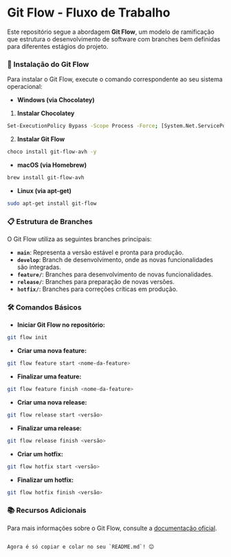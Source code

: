 # Git Flow - Fluxo de Trabalho

Este repositório segue a abordagem **Git Flow**, um modelo de ramificação que estrutura o desenvolvimento de software com branches bem definidas para diferentes estágios do projeto.

### 🔄 Instalação do Git Flow

Para instalar o Git Flow, execute o comando correspondente ao seu sistema operacional:

- **Windows (via Chocolatey)**

1. **Instalar Chocolatey**
```bash
Set-ExecutionPolicy Bypass -Scope Process -Force; [System.Net.ServicePointManager]::SecurityProtocol = [System.Net.ServicePointManager]::SecurityProtocol -bor 3072; iex ((New-Object System.Net.WebClient).DownloadString('https://community.chocolatey.org/install.ps1'))
```
2. **Instalar Git Flow**
```bash
choco install git-flow-avh -y
```

- **macOS (via Homebrew)**

```bash
brew install git-flow-avh
```

- **Linux (via apt-get)**

```bash
sudo apt-get install git-flow
```

### 📋 Estrutura de Branches

O Git Flow utiliza as seguintes branches principais:

- **`main`**: Representa a versão estável e pronta para produção.
- **`develop`**: Branch de desenvolvimento, onde as novas funcionalidades são integradas.
- **`feature/`**: Branches para desenvolvimento de novas funcionalidades.
- **`release/`**: Branches para preparação de novas versões.
- **`hotfix/`**: Branches para correções críticas em produção.

### 🛠️ Comandos Básicos

- **Iniciar Git Flow no repositório:**

```bash
git flow init
```

- **Criar uma nova feature:**

```bash
git flow feature start <nome-da-feature>
```

- **Finalizar uma feature:**

```bash
git flow feature finish <nome-da-feature>
```

- **Criar uma nova release:**

```bash
git flow release start <versão>
```

- **Finalizar uma release:**

```bash
git flow release finish <versão>
```

- **Criar um hotfix:**

```bash
git flow hotfix start <versão>
```

- **Finalizar um hotfix:**

```bash
git flow hotfix finish <versão>
```

### 📚 Recursos Adicionais

Para mais informações sobre o Git Flow, consulte a [documentação oficial](https://github.com/nvie/gitflow).
```

Agora é só copiar e colar no seu `README.md`! 😊